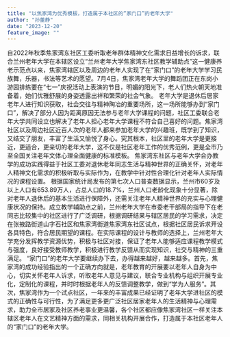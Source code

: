 ```yaml
---
title: "以焦家湾为优秀模板，打造属于本社区的“家门口”的老年大学"
author: "孙董静"
date: "2023-12-20"
feature_image: ""
---
```



自2022年秋季焦家湾东社区工委听取老年群体精神文化需求日益增长的诉求，联合兰州老年大学在本辖区设立“兰州老年大学焦家湾东社区教学辅助点”这一健康养老示范点以来，焦家湾辖区以及周边的老年人实现了在“家门口”的老年大学学习民族舞，乐器，书法等艺术的愿望。7月4日，焦家湾老年大学的舞蹈团正在东岗小游园排练要在“七一”庆祝活动上表演的节目，明媚的阳光下，老人们热火朝天地准备着，她们优雅舒展的身姿透露出祥和繁荣的社会气象。
老年大学是退休后居家老年人进行知识获取，社会交往与精神陶冶的重要场所，这一场所能够办到“家门口”，解决了部分人因为距离原因无法参与老年大学课程的问题，社区工委联合老年大学共同设立也解决了老年人担心老年大学课程不符合自己喜好的问题。焦家湾社区以及周边社区近百人次的老年人都来参加老年大学的兴趣班，既学到了知识，又结交了朋友，丰富了生活又愉悦了身心。究其根本，社区里的老年大学是更接近，更适合，更亲切的老年大学，这不仅是社区老年工作的优秀范例，更是全市乃至全国关注老年文体心理全面健康的标准模板。
焦家湾东社区与老年大学合办教学的成功实践得益于社区工委对退休老年同志生活与精神世界的正确关怀，对老年人精神文化需求的积极听取与实际作为，在教学中针对性合理化针对老年人实际情况的课程设置。
根据国家统计局发布的第七次人口普查数据显示，兰州市60岁及以上人口有653.89万人，占总人口的18.7%，兰州人口老龄化现象十分显著，除对老年人退休后的基本生活进行保障外，还需关注老年人精神世界的充实与心理健康状况的保持。成立教学辅助点之前，兰州老年大学在市委老干部局的指导下在老同志比较集中的社区进行了广泛调研，根据调研结果与辖区居民的学习需求，决定在张掖路街道山字石社区和焦家湾街道焦家湾东社区试点，根据社区居民诉求开设各具特色，符合居民期望的课程。在实际课程的设计与教师的选择上，兰州老年大学充分发挥教学资源优势，积极与社区对接，保证了老年人能够适应课程教学模式与强度，良好接受教师教学，积极进行教学反馈从而实现知识，社交与精神的三重满足。
“家门口”的老年大学要继续办下去，办得越来越好，越来越多。首先，焦家湾的成功经验指出的一个正确方向就是，老年教育的开展要以老年人自身为中心，切实关怀老年人诉求，听取老年人意见与建议，联合专业机构与组织开展专业化，定制化的课程，并时时根据老年人的反馈调整教学，做到“学为人服务”。其次，焦家湾作为一个试点社区，一年来的丰富成果已经证明了老年大学进社区的模式的正确性与可行性，为了满足更多更广泛社区居家老年人的生活精神与心理需求，助力全市居家及社区养老事业更温馨，各个社区都应像焦家湾社区一样关注本辖区老年人在文艺精神方面的需求，同相关机构开展合作，打造属于本社区老年人的“家门口”的老年大学。